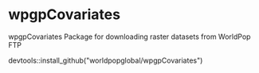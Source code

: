 # wpgpCovariates
wpgpCovariates Package for downloading raster datasets from WorldPop FTP

devtools::install_github("worldpopglobal/wpgpCovariates")
